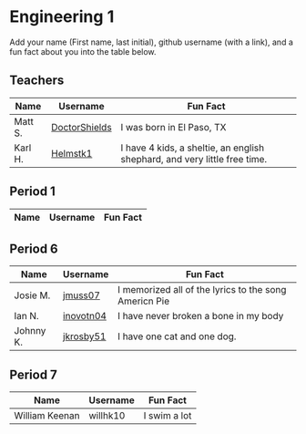 # Engineering 1

Add your name (First name, last initial), github username (with a link), and a fun fact about you into the table below.

## Teachers
Name | Username | Fun Fact
--- | --- | ---
Matt S. | [DoctorShields](https://github.com/DoctorShields) | I was born in El Paso, TX
Karl H. | [Helmstk1](https://github.com/Helmstk1) | I have 4 kids, a sheltie, an english shephard, and very little free time.

## Period 1

Name | Username | Fun Fact
--- | --- | ---

## Period 6

Name | Username | Fun Fact
--- | --- | ---
Josie M. | [jmuss07](https://github.com/jmuss07) | I memorized all of the lyrics to the song Americn Pie
Ian N.   | [inovotn04](https://github.com/inovotn04) | I have never broken a bone in my body
Johnny K. | [jkrosby51](https://github.com/jkrosby51) | I have one cat and one dog.

## Period 7

Name | Username | Fun Fact
--- | --- | ---
William Keenan |  willhk10 | I swim a lot